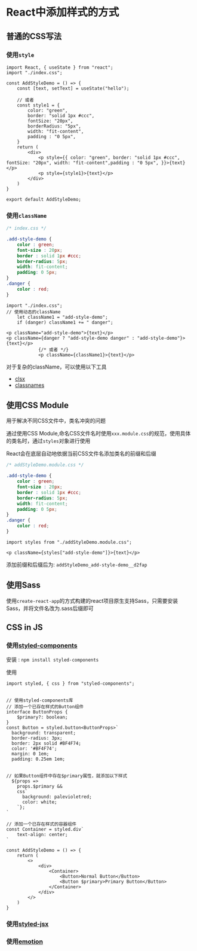 # React中添加样式的方式

## 普通的CSS写法

### 使用`style`

```tsx
import React, { useState } from "react";
import "./index.css";

const AddStyleDemo = () => {
    const [text, setText] = useState("hello");

    // 或者
    const style1 = {
        color: "green",
        border: "solid 1px #ccc",
        fontSize: "20px",
        borderRadius: "5px",
        width: "fit-content",
        padding : "0 5px",
    }
    return (
        <div>
            <p style={{ color: "green", border: "solid 1px #ccc", fontSize: "20px", width: "fit-content",padding : "0 5px", }}>{text}</p>
            <p style={style1}>{text}</p>
        </div>
    )
}

export default AddStyleDemo;
```

### 使用`className`

```css
/* index.css */

.add-style-demo {
    color : green;
    font-size : 20px;
    border : solid 1px #ccc;
    border-radius: 5px;
    width: fit-content;
    padding: 0 5px;
}
.danger {
    color : red;
}
```

```tsx
import "./index.css";
// 使用动态的className
    let className1 = "add-style-demo";
    if (danger) className1 += " danger";

<p className="add-style-demo">{text}</p>
<p className={danger ? "add-style-demo danger" : "add-style-demo"}>{text}</p>
            {/* 或者 */}
            <p className={className1}>{text}</p>

```

对于复杂的className，可以使用以下工具

- [clsx](https://www.npmjs.com/package/clsx)
- [classnames](https://www.npmjs.com/package/classnames)

## 使用CSS Module

用于解决不同CSS文件中，类名冲突的问题

通过使用CSS Module,命名CSS文件名时使用`xxx.module.css`的规范，使用具体的类名时，通过`styles`对象进行使用

React会在底层自动地依据当前CSS文件名添加类名的前缀和后缀

```css
/* addStyleDemo.module.css */

.add-style-demo {
    color : green;
    font-size : 20px;
    border : solid 1px #ccc;
    border-radius: 5px;
    width: fit-content;
    padding: 0 5px;
}
.danger {
    color : red;
}
```

```tsx
import styles from "./addStyleDemo.module.css";

<p className={styles["add-style-demo"]}>{text}</p>
```

添加前缀和后缀后为:
`addStyleDemo_add-style-demo__d2fap`

## 使用Sass

使用`create-react-app`的方式构建的react项目原生支持Sass，只需要安装Sass，并将文件名改为.sass后缀即可

## CSS in JS

### 使用[styled-components](https://styled-components.com/)

安装 : `npm install styled-components`

使用
```tsx
import styled, { css } from "styled-components";


// 使用styled-components库
// 添加一个已存在样式的Button组件
interface ButtonProps {
    $primary?: boolean;
}
const Button = styled.button<ButtonProps>`
  background: transparent;
  border-radius: 3px;
  border: 2px solid #BF4F74;
  color: '#BF4F74';
  margin: 0 1em;
  padding: 0.25em 1em;


// 如果Button组件中存在$primary属性，就添加以下样式
  ${props =>
    props.$primary &&
    css`
      background: palevioletred;
      color: white;
    `};
`

// 添加一个已存在样式的容器组件
const Container = styled.div`
    text-align: center;
`

const AddStyleDemo = () => {
    return (
        <>
            <div>
                <Container>
                    <Button>Normal Button</Button>
                    <Button $primary>Primary Button</Button>
                </Container>
            </div>
        </>
    )
}
```

### 使用[styled-jsx](https://github.com/vercel/styled-jsx)

### 使用[emotion](https://emotion.sh/docs/introduction)
